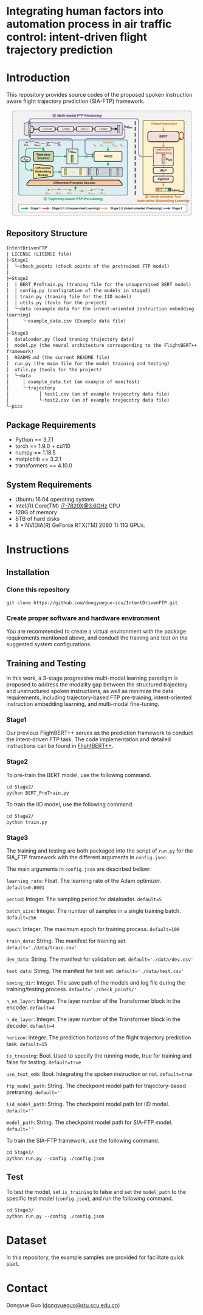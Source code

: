 # Integrating human factors into automation process in air traffic control: intent-driven flight trajectory prediction


# Introduction

This repository provides source codes of the proposed spoken instruction aware flight trajectory prediction (SIA-FTP) framework. 

<p  align="middle"><img src="pics/SIA-FTP.jpg"  width="95%"/></p>

## Repository Structure
```
IntentDrivenFTP
| LICENSE (LICENSE file)
├─Stage1
│  └─check_points (check points of the pretrained FTP model)
│  
├─Stage2
│  │ BERT_PreTrain.py (traning file for the unsupervised BERT model)
│  │ config.py (configration of the models in stage2)
│  │ train.py (traning file for the IID model) 
│  │ utils.py (tools for the project)
│  └─data (example data for the intent-oriented instruction embedding learning)
│     └─example_data.csv (Example data file)
│ 
├─Stage3
│  dataloader.py (load traning trajectory data)
│  model.py (the neural architecture corresponding to the FlightBERT++ framework)
│  README.md (the current README file)
│  run.py (the main file for the model training and testing)
│  utils.py (tools for the project)
|  └─data
│     │ example_data.txt (an example of manifest)
│     └─trajectory
│           │ test1.csv (an of example trajecotry data file)
│           └─test2.csv (an of example trajecotry data file)
└─pics

```

## Package Requirements

+ Python == 3.7.1
+ torch == 1.9.0 + cu110
+ numpy == 1.18.5
+ matplotlib == 3.2.1
+ transformers == 4.10.0

## System Requirements
+ Ubuntu 16.04 operating system
+ Intel(R) Core(TM) i7-7820X@3.6GHz CPU
+ 128G of memory
+ 8TB of hard disks
+ 8 $\times$ NVIDIA(R) GeForce RTX(TM) 2080 Ti 11G GPUs.


# Instructions
## Installation

### Clone this repository

```
git clone https://github.com/dongyueguo-scu/IntentDrivenFTP.git
```

### Create proper software and hardware environment

You are recommended to create a virtual environment with the package requirements mentioned above, and conduct the 
training and test on the suggested system configurations.

## Training and Testing
In this work, a 3-stage progressive multi-modal learning paradigm is proposed to address the modality gap between the structured trajectory and unstructured spoken instructions, as well as minimize the data requirements, including trajectory-based FTP pre-training, intent-oriented instruction embedding learning, and multi-modal fine-tuning.

### Stage1 
Our previous FlightBERT++ serves as the prediction framework to conduct the intent-driven FTP task. 
The code implementation and detailed instructions can be found in <a href="https://github.com/dongyueguo-scu/FlightBERT_PP">FlightBERT++</a>. 

### Stage2 
To pre-train the BERT model, use the following command.

```
cd Stage2/
python BERT_PreTrain.py
```

To train the IID model, use the following command.

```
cd Stage2/
python train.py
```

### Stage3
The training and testing are both packaged into the script of `run.py` for the SIA_FTP framework with the different arguments in `config.json`. 

The main arguments in `config.json` are descirbed bellow:

`learning_rate`: Float. The learning rate of the Adam optimizer. `default=0.0001`

`period`: Integer. The sampling period for dataloader. `default=5`

`batch_size`: Integer. The number of samples in a single training batch. `default=256`

`epoch`: Integer. The maximum epoch for training process. `default=100`

`train_data`: String. The manifest for training set. `default='./data/train.csv'`

`dev_data`: String. The manifest for validation set. `default='./data/dev.csv'`

`test_data`: String. The manifest for test set. `default='./data/test.csv'`

`saving_dir`: Integer. The save path of the models and log file during the training/testing process. `default='./check_points/'`

`n_en_layer`: Integer. The layer number of the Transformer block in the encoder. `default=4`

`n_de_layer`: Integer. The layer number of the Transformer block in the decoder. `default=4`

`horizon`: Integer. The prediction horizons of the flight trajectory prediction task. `default=15`

`is_training`: Bool. Used to specify the running mode, true for training and false for testing. `default=true`

`use_text_emb`: Bool. Integrating the spoken instruction or not. `default=true`

`ftp_model_path`: String. The checkpoint model path for trajectory-based pretraning. `default=''`

`iid_model_path`: String. The checkpoint model path for IID model. `default=''`

`model_path`: String. The checkpoint model path for SIA-FTP model. `default=''`


To train the SIA-FTP framework, use the following command.

```
cd Stage3/
python run.py --config ./config.json
```

## Test

To test the model, set `is_training` to false and set the `model_path` to the specific test model (`config.json`), and run the following command.

```
cd Stage3/
python run.py --config ./config.json
```

# Dataset

In this repository, the example samples are provided for facilitate quick start. 

# Contact

Dongyue Guo (dongyueguo@stu.scu.edu.cn)